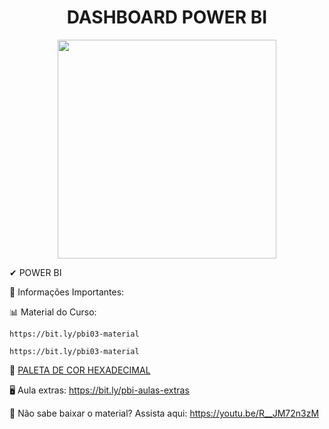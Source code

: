 #  <div align="center"> DASHBOARD POWER BI </div>



<div align="center">

 <img src="https://github.com/Erick88santos/DashBOARD_POWER_BI/issues/3#issue-1465183513" width="350px"/>
 
</div>

✔ POWER BI

🧐 Informações Importantes:

📊 Material do Curso: 
```
https://bit.ly/pbi03-material
```

```
https://bit.ly/pbi03-material
```
🎈 [PALETA DE COR HEXADECIMAL](https://www.color-hex.com/)

🖥️ Aula extras: https://bit.ly/pbi-aulas-extras

🔴 Não sabe baixar o material? Assista aqui: https://youtu.be/R__JM72n3zM

